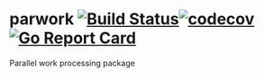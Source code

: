 # parwork [![Build Status](https://travis-ci.org/mantzas/parwork.svg?branch=master)](https://travis-ci.org/mantzas/parwork)[![codecov](https://codecov.io/gh/mantzas/parwork/branch/master/graph/badge.svg)](https://codecov.io/gh/mantzas/parwork)[![Go Report Card](https://goreportcard.com/badge/github.com/mantzas/parwork)](https://goreportcard.com/report/github.com/mantzas/parwork)

Parallel work processing package